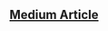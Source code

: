 ## [Medium Article](https://alisepehri.medium.com/a-simple-solution-for-zero-downtime-on-deployments-with-docker-bdb71f3101d0)